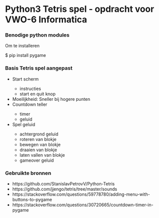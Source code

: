 # Python3 Tetris spel - opdracht voor VWO-6 Informatica

### Benodige python modules
Om te installeren

$ pip install pygame




### Basis Tetris spel aangepast
<ul>
<li>Start scherm</li>
  <ul>
  <li>instructies</li>
  <li>start en quit knop</li>
  </ul>
<li>Moeilijkheid: Sneller bij hogere punten</li>
<li>Countdown teller</li>
  <ul>
  <li>timer</li>
  <li>geluid</li>
  </ul>
<li>Spel geluid</li>
  <ul>
  <li>achtergrond geluid</li>
  <li>roteren van blokje</li>
  <li>bewegen van blokje</li>
  <li>draaien van blokje</li>
  <li>laten vallen van blokje</li>
  <li>gameover geluid</li>
  </ul>
</ul>

### Gebruikte bronnen
<ul>
<li>https://github.com/StanislavPetrovV/Python-Tetris</li>
<li>https://github.com/jjengo/tetris/tree/master/sounds</li>
<li>https://stackoverflow.com/questions/59778780/adding-menu-with-buttons-to-pygame</li>
<li>https://stackoverflow.com/questions/30720665/countdown-timer-in-pygame</li>
</ul>
